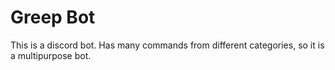 Greep Bot
=========================

This is a discord bot.
Has many commands from different categories, so it is a multipurpose bot.
